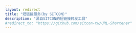 ```yaml
---
layout: redirect
title: "短链接服务(by SITCON)"
description: "源自SITCON的短链接转发工具"
#redirect_to: "https://github.com/sitcon-tw/URL-Shortener"
---
```

